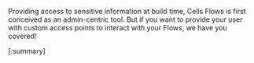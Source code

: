 Providing access to sensitive information at build time, Cells Flows is first conceived as an admin-centric tool. But if you want to provide your user with custom access points to interact with your Flows, we have you covered!

[:summary]
